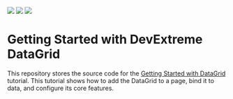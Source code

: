 <!-- default badges list -->
![](https://img.shields.io/endpoint?url=https://codecentral.devexpress.com/api/v1/VersionRange/292289396/22.1.1%2B)
[![](https://img.shields.io/badge/Open_in_DevExpress_Support_Center-FF7200?style=flat-square&logo=DevExpress&logoColor=white)](https://supportcenter.devexpress.com/ticket/details/T957334)
[![](https://img.shields.io/badge/📖_How_to_use_DevExpress_Examples-e9f6fc?style=flat-square)](https://docs.devexpress.com/GeneralInformation/403183)
<!-- default badges end -->
# Getting Started with DevExtreme DataGrid

This repository stores the source code for the [Getting Started with DataGrid](https://js.devexpress.com/Documentation/Guide/UI_Components/DataGrid/Getting_Started_with_DataGrid/) tutorial. This tutorial shows how to add the DataGrid to a page, bind it to data, and configure its core features.
